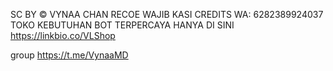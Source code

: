 
SC BY © VYNAA CHAN
RECOE WAJIB KASI CREDITS 
WA: 6282389924037
TOKO KEBUTUHAN BOT TERPERCAYA
HANYA DI SINI
https://linkbio.co/VLShop

group
https://t.me/VynaaMD